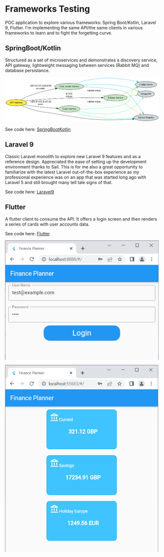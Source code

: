 # Frameworks Testing

POC application to explore various frameworks: Spring Boot/Kotlin, Laravel 9, Flutter. I'm implementing the same API/the same clients in various frameworks to learn and to fight the forgetting curve.

## SpringBoot/Kotlin

Structured as a set of microservices and demonstrates a discovery service, API gateway, lightweight messaging between services (Rabbit MQ) and database persistance.

![services](./SpringBootKotlin/src/backend/docs/services_graph.png)

See code here: [SpringBootKotlin](SpringBootKotlin)

## Laravel 9

Classic Laravel monolith to explore new Laravel 9 features and as a reference design. Appreciated the ease of setting up the development environment thanks to Sail. This is for me also a great opportunity to familiarize with the latest Laravel out-of-the-box experience as my professional experience was on an app that was started long ago with Laravel 5 and still brought many tell tale signs of that.

See code here: [Laravel9](Laravel9)

## Flutter

A flutter client to consume the API. It offers a login screen and then renders a series of cards with user accounts data.

See code here: [Flutter](Flutter)

![login](Flutter/docs/login.png)

![accounts](Flutter/docs/accounts.png)



